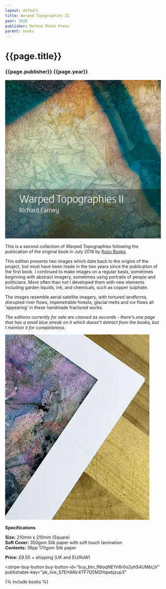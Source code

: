 ```yaml
---
layout: default
title: Warped Topographies II
year: 2020
publisher: Method Photo Press
parent: books
---
```


# {{page.title}}

### {{page.publisher}} {{page.year}}

![{{page.title}}](warped-topographies-ii-01.webp "{{page.title}}")

This is a second collection of Warped Topographies following the publication of the original book in July 2018 by [Kozu Books](https://www.kozubooks.com/books-new/richard-earney-warped-topographies).

This edition presents two images which date back to the origins of the project, but most have been made in the  two years since the publication of the first book. I continued to make images on a regular basis, sometimes beginning with abstract imagery, sometimes using portraits of people and politicians. More often than not I developed them with new elements including garden liquids, ink, and chemicals, such as copper sulphate.

The images resemble aerial satellite imagery, with tortured landforms, disrupted river flows, impenetrable forests, glacial melts and ice flows all ‘appearing’ in these handmade  fractured works.

*The editions currently for sale are classed as seconds - there's one page that has a small blue streak on it which doesn't detract from the books, but I mention it for completeness.*

![Colour Streak](wt3-colours.webp "Colour Streak")

**Specifications**

**Size:** 210mm x 210mm (Square)<br />
**Soft Cover:** 350gsm Silk paper with soft touch lamination<br />
**Contents:** 36pp 170gsm Silk paper

**Price:** £8.50 + shipping (UK and EU/RoW)

<script async
  src="https://js.stripe.com/v3/buy-button.js">
</script>

<stripe-buy-button
  buy-button-id="buy_btn_1NIoqNEYn6r0o2yhS4UMbLjV"
  publishable-key="pk_live_S7EHANc4TF7Q5M2Hqwbjzup3"
>
</stripe-buy-button>


{% include books %}